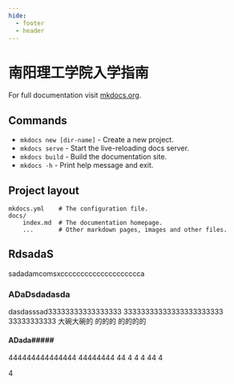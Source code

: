 ```yaml
---
hide:
  - footer
  - header
---
```


# 南阳理工学院入学指南

For full documentation visit [mkdocs.org](https://www.mkdocs.org).

## Commands

- `mkdocs new [dir-name]` - Create a new project.
- `mkdocs serve` - Start the live-reloading docs server.
- `mkdocs build` - Build the documentation site.
- `mkdocs -h` - Print help message and exit.

## Project layout

    mkdocs.yml    # The configuration file.
    docs/
        index.md  # The documentation homepage.
        ...       # Other markdown pages, images and other files.

## RdsadaS

sadadamcomsxcccccccccccccccccccca

### ADaDsdadasda

dasdasssad33333333333333333
33333333333333333333333
33333333333
大碗大碗的
的的的
的的的的

#### ADada#####

444444444444444
44444444
44
4
4
4
44
4

4
